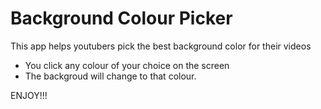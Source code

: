# Background Colour Picker

This app helps youtubers pick the best background color for their videos

- You click any colour of your choice on the screen
- The backgroud will change to that colour.

ENJOY!!!

